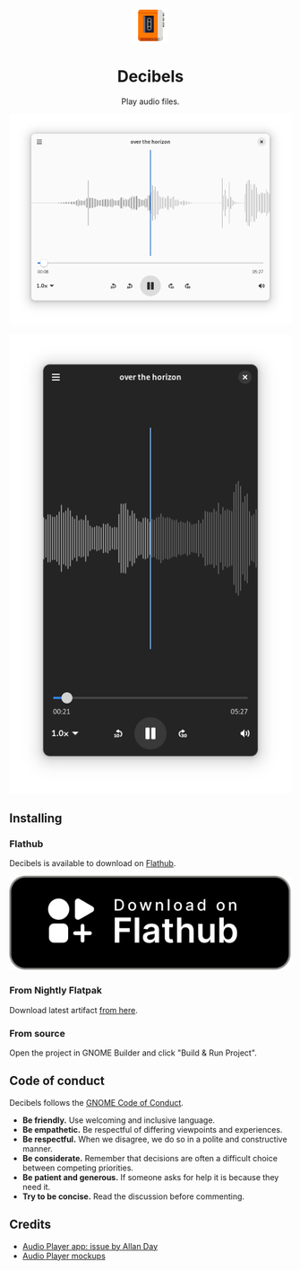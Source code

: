 <div align="center">
<img src="data/icons/hicolor/scalable/apps/org.gnome.Decibels.svg" height="64">

# Decibels

Play audio files.

![The main view of Decibels.](./data/screenshots/screenshot-1.png)

![Decibels in dark mode and on a mobile.](./data/screenshots/screenshot-2.png)

</div>

## Installing

### Flathub

Decibels is available to download on
[Flathub](https://flathub.org/apps/details/org.gnome.Decibels).

<a href="https://flathub.org/apps/details/org.gnome.Decibels" title="Download Decibels on Flathub">
  <picture>
    <source media="(prefers-color-scheme: dark)" srcset="data/flathub-badges/download-i.svg">
    <source media="(prefers-color-scheme: light)" srcset="data/flathub-badges/download.svg">
    <img alt="Download Decibels on Flathub" src="data/flathub-badges/download.svg">
  </picture>
</a>

### From Nightly Flatpak

Download latest artifact [from here][artifact].

### From source

Open the project in GNOME Builder and click "Build & Run Project".

## Code of conduct

Decibels follows the [GNOME Code of Conduct](https://conduct.gnome.org/).

- **Be friendly.** Use welcoming and inclusive language.
- **Be empathetic.** Be respectful of differing viewpoints and experiences.
- **Be respectful.** When we disagree, we do so in a polite and constructive
  manner.
- **Be considerate.** Remember that decisions are often a difficult choice
  between competing priorities.
- **Be patient and generous.** If someone asks for help it is because they need
  it.
- **Try to be concise.** Read the discussion before commenting.

## Credits

- [Audio Player app: issue by Allan Day](https://gitlab.gnome.org/Teams/Design/app-mockups/-/issues/96)
- [Audio Player mockups](https://gitlab.gnome.org/Teams/Design/app-mockups/-/blob/master/audio-player/audio-player.png?ref_type=heads)

[artifact]: https://gitlab.gnome.org/vixalien/decibels/-/pipelines?page=1&scope=all&ref=main&status=success
